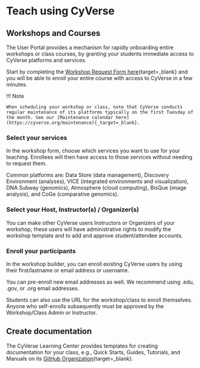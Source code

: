 # Teach using CyVerse 

## Workshops and Courses

The User Portal provides a mechanism for rapidly onboarding entire workshops or class courses, by granting your students immediate access to CyVerse platforms and services.

Start by completing the [Workshop Request Form here](https://user.cyverse.org/requests/8){target=_blank} and you will be able to enroll your entire course with access to CyVerse in a few minutes.

!!! Note

    When scheduling your workshop or class, note that CyVerse conducts regular maintenance of its platforms typically on the first Tuesday of the month. See our [Maintenance calendar here](https://cyverse.org/maintenance){_target=_blank}.
    

### Select your services

In the workshop form, choose which services you want to use for your teaching. Enrollees will then have access to
those services without needing to request them.

Common platforms are: Data Store (data management), Discovery Environment (analyses), VICE (integrated environments and visualization), DNA Subway (genomics), Atmosphere (cloud computing), BisQue (image analysis), and CoGe (comparative genomics).

### Select your Host, Instructor(s) / Organizer(s)

You can make other CyVerse users Instructors or Organizers of your workshop; these users will have administrative rights to modify the workshop template and to add and approve student/attendee accounts.

### Enroll your participants

In the workshop builder, you can enroll existing CyVerse users by using their first/lastname or email address or username. 

You can pre-enroll new email addresses as well. We recommend using .edu, .gov, or .org email addresses. 

Students can also use the URL for the workshop/class to enroll themselves. Anyone who self-enrolls subsequently must be approved by the Workshop/Class Admin or Instructor.

## Create documentation

The CyVerse Learning Center provides templates for creating documentation for your class, e.g., Quick Starts, Guides, Tutorials, and Manuals on its [GitHub Organization](){target=_blank}.
